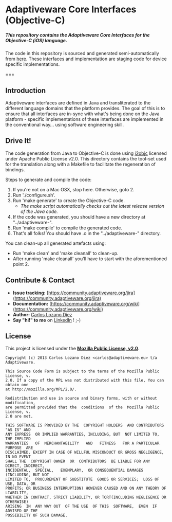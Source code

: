 # Adaptiveware Core Interfaces (Objective-C)

##### This repository contains the Adaptiveware Core Interfaces for the Objective-C (iOS) language. 

The code in this repository is sourced and generated semi-automatically from [here](https://github.com/Adaptiveware/adaptiveware-core-interfaces-java). These interfaces and implementation are staging code for device specific implementations.

===

## Introduction

Adaptiveware interfaces are defined in Java and transliterated to the different language domains that the platform provides. The goal of this is to ensure that all interfaces are in-sync with what's being done on the Java platform - specific implementations of these interfaces are implemented in the conventional way… using software engineering skill.

## Drive It!

The code generation from Java to Objective-C is done using [j2objc](https://code.google.com/p/j2objc/) licensed under Apache Public License v2.0. This directory contains the tool-set used for the translation along with a Makefile to facilitate the regeneration of bindings. 

Steps to generate and compile the code:

1. If you're not on a Mac OSX, stop here. Otherwise, goto 2.
2. Run './configure.sh'.
3. Run 'make generate' to create the Objective-C code.
	* *The make script automatically checks out the latest release version of the Java code.*
4. If the code was generated, you should have a new directory at "../adaptiveware-".
5. Run 'make compile' to compile the generated code.
6. That's all folks! You should have .o in the "../adaptiveware-" directory.

You can clean-up all generated artefacts using:

* Run 'make clean' and 'make cleanall' to clean-up.
* After running 'make cleanall' you'll have to start with the aforementioned point 2. 

## Contribute & Contact
* **Issue tracking:** [https://community.adaptiveware.org/jira](https://community.adaptiveware.org/jira)
* **Documentation:** [https://community.adaptiveware.org/wiki](https://community.adaptiveware.org/wiki)
* **Author:** [Carlos Lozano Diez](mailto:carlos@adaptiveware.eu)
* **Say "hi!" to me** on [LinkedIn](https://www.linkedin.com/in/clozano) ! ;-)

## License

This project is licensed under the [**Mozilla Public License, v2.0**](http://mozilla.org/MPL/2.0/).


```
Copyright (c) 2013 Carlos Lozano Diez <carlos@adaptiveware.eu> t/a Adaptiveware.

This Source Code Form is subject to the terms of the Mozilla Public License, v. 
2.0. If a copy of the MPL was not distributed with this file, You can obtain one
at http://mozilla.org/MPL/2.0/.

Redistribution and use in source and binary forms, with or without modification, 
are permitted provided that the  conditions  of the  Mozilla Public License, v. 
2.0 are met.

THIS SOFTWARE IS PROVIDED BY THE  COPYRIGHT HOLDERS  AND CONTRIBUTORS "AS IS" AND
ANY EXPRESS  OR IMPLIED WARRANTIES, INCLUDING, BUT  NOT LIMITED TO,   THE IMPLIED
WARRANTIES   OF  MERCHANTABILITY   AND   FITNESS   FOR A PARTICULAR  PURPOSE  ARE
DISCLAIMED. EXCEPT IN CASE OF WILLFUL MISCONDUCT OR GROSS NEGLIGENCE, IN NO EVENT
SHALL THE  COPYRIGHT OWNER  OR  CONTRIBUTORS  BE LIABLE FOR ANY DIRECT, INDIRECT,
INCIDENTAL,  SPECIAL,   EXEMPLARY,  OR CONSEQUENTIAL DAMAGES  (INCLUDING, BUT NOT
LIMITED TO,  PROCUREMENT OF SUBSTITUTE  GOODS OR SERVICES;  LOSS OF USE, DATA, OR
PROFITS; OR BUSINESS INTERRUPTION) HOWEVER CAUSED AND ON ANY THEORY OF LIABILITY,
WHETHER IN CONTRACT, STRICT LIABILITY, OR TORT(INCLUDING NEGLIGENCE OR OTHERWISE) 
ARISING  IN  ANY WAY OUT  OF THE USE  OF THIS  SOFTWARE,  EVEN  IF ADVISED OF THE 
POSSIBILITY OF SUCH DAMAGE.
```
